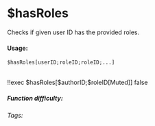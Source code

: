 # $hasRoles
Checks if given user ID has the provided roles.

#### Usage: 
`$hasRoles[userID;roleID;roleID;...]`

<br/>
<discord-messages>
	<discord-message :bot="false" role-color="#ffcc9a" author="Member">
		!!exec $hasRoles[$authorID;$roleID[Muted]]
	</discord-message>
	<discord-message :bot="true" role-color="#0099ff" author="Custom Command" avatar="https://media.discordapp.net/avatars/725721249652670555/781224f90c3b841ba5b40678e032f74a.webp">
		false
	</discord-message>
</discord-messages>

##### Function difficulty: <Badge type="tip" text="Easy" vertical="middle" /> 
###### Tags: <Badge type="tip" text="Has Roles" vertical="middle" /> <Badge type="tip" text="roles" vertical="middle" />